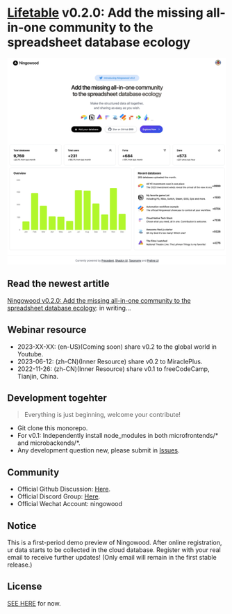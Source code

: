 # [Lifetable](http://lifetable.ai) v0.2.0: Add the missing all-in-one community to the spreadsheet database ecology

![](./public/static/showcase-20230604.webp)

## Read the newest artitle

[Ningowood v0.2.0: Add the missing all-in-one community to the spreadsheet database ecology](./blogs/2023-0618-ningowood-v0_2.md): in writing...

## Webinar resource

* 2023-XX-XX: (en-US)(Coming soon) share v0.2 to the global world in Youtube.
* 2023-06-12: (zh-CN)(Inner Resource) share v0.2 to MiraclePlus.
* 2022-11-26: (zh-CN)(Inner Resource) share v0.1 to freeCodeCamp, Tianjin, China.

## Development togehter

> Everything is just beginning, welcome your contribute!

* Git clone this monorepo.
* For v0.1: Independently install node_modules in both microfrontends/* and microbackends/*.
* Any development question new, please submit in [Issues](https://github.com/ningowood/ningowood/issues).

## Community

* Official Github Discussion: [Here](https://github.com/ningowood/ningowood/discussions).
* Official Discord Group: [Here](https://discord.gg/YeZQ8fegmq).
* Official Wechat Account: ningowood

## Notice

This is a first-period demo preview of Ningowood. After online registration, ur data starts to be collected in the cloud database. Register with your real email to receive further updates! (Only email will remain in the first stable release.)

## License

[SEE HERE](./LICENSE) for now.

